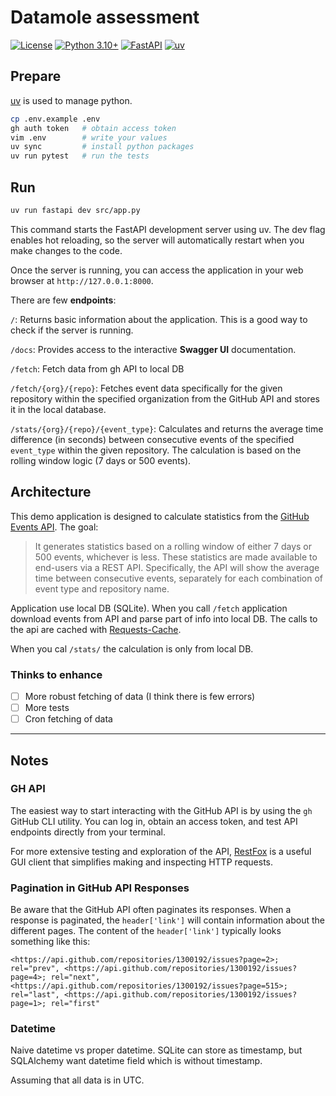 # Datamole assessment

[![License](https://img.shields.io/badge/License-MIT-yellow.svg)](https://opensource.org/licenses/MIT)
[![Python 3.10+](https://img.shields.io/badge/python-3.10+-blue.svg)](https://www.python.org/downloads/release/python-3100/)
[![FastAPI](https://img.shields.io/badge/FastAPI-0055FF?style=flat-square&logo=fastapi)](https://fastapi.tiangolo.com/)
[![uv](https://img.shields.io/badge/built%20with-uv-blueviolet)](https://astral.sh/blog/uv)

## Prepare

[uv](https://docs.astral.sh/uv/) is used to manage python.

```bash
cp .env.example .env
gh auth token   # obtain access token
vim .env        # write your values
uv sync         # install python packages
uv run pytest   # run the tests
```

## Run

```bash
uv run fastapi dev src/app.py
```

This command starts the FastAPI development server using uv. The dev flag enables hot reloading, so the server will automatically restart when you make changes to the code.

Once the server is running, you can access the application in your web browser at `http://127.0.0.1:8000`.

There are few **endpoints**:

`/`: Returns basic information about the application. This is a good way to check if the server is running.

`/docs`: Provides access to the interactive **Swagger UI** documentation.

`/fetch`: Fetch data from gh API to local DB

`/fetch/{org}/{repo}`: Fetches event data specifically for the given repository within the specified organization from the GitHub API and stores it in the local database.

`/stats/{org}/{repo}/{event_type}`: Calculates and returns the average time difference (in seconds) between consecutive events of the specified `event_type` within the given repository. The calculation is based on the rolling window logic (7 days or 500 events).

## Architecture

This demo application is designed to calculate statistics from the [GitHub Events API](https://docs.github.com/en/rest/using-the-rest-api/github-event-types?apiVersion=2022-11-28). The goal:

> It generates statistics based on a rolling window of either 7 days or 500 events, whichever is less. These statistics are made available to end-users via a REST API. Specifically, the API will show the average time between consecutive events, separately for each combination of event type and repository name.

Application use local DB (SQLite). When you call `/fetch` application download
events from API and parse part of info into local DB. The calls to the api are cached with [Requests-Cache](https://requests-cache.readthedocs.io/en/stable/index.html).

When you cal `/stats/` the calculation is only from local DB.

### Thinks to enhance

- [ ] More robust fetching of data (I think there is few errors)
- [ ] More tests
- [ ] Cron fetching of data

---

## Notes

### GH API

The easiest way to start interacting with the GitHub API is by using the `gh` GitHub CLI utility. You can log in, obtain an access token, and test API endpoints directly from your terminal.

For more extensive testing and exploration of the API, [RestFox](https://restfox.dev/) is a useful GUI client that simplifies making and inspecting HTTP requests.

### Pagination in GitHub API Responses

Be aware that the GitHub API often paginates its responses. When a response is paginated, the `header['link']` will contain information about the different pages. The content of the `header['link']` typically looks something like this:

```text
<https://api.github.com/repositories/1300192/issues?page=2>; rel="prev", <https://api.github.com/repositories/1300192/issues?page=4>; rel="next", <https://api.github.com/repositories/1300192/issues?page=515>; rel="last", <https://api.github.com/repositories/1300192/issues?page=1>; rel="first"
```

### Datetime

Naive datetime vs proper datetime. SQLite can store as timestamp, but
SQLAlchemy want datetime field which is without timestamp.

Assuming that all data is in UTC.
